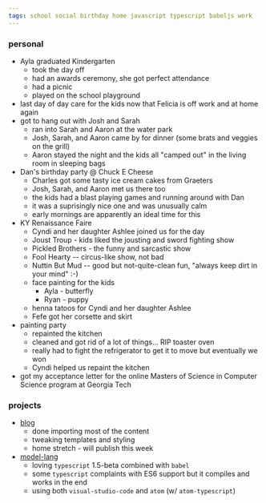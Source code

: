 ```yaml
---
tags: school social birthday home javascript typescript babeljs work
---
```



### personal

- Ayla graduated Kindergarten
    - took the day off
    - had an awards ceremony, she got perfect attendance
    - had a picnic
    - played on the school playground
- last day of day care for the kids now that Felicia is off work and at home again
- got to hang out with Josh and Sarah
    - ran into Sarah and Aaron at the water park
    - Josh, Sarah, and Aaron came by for dinner (some brats and veggies on the grill)
    - Aaron stayed the night and the kids all "camped out" in the living room in sleeping bags
- Dan's birthday party @ Chuck E Cheese
    - Charles got some tasty ice cream cakes from Graeters
    - Josh, Sarah, and Aaron met us there too
    - the kids had a blast playing games and running around with Dan
    - it was a suprisingly nice one and was unusually calm
    - early mornings are apparently an ideal time for this
- KY Renaissance Faire
    - Cyndi and her daughter Ashlee joined us for the day
    - Joust Troup - kids liked the jousting and sword fighting show
    - Pickled Brothers - the funny and sarcastic show
    - Fool Hearty -- circus-like show, not bad
    - Nuttin But Mud -- good but not-quite-clean fun, "always keep dirt in your mind" :-)
    - face painting for the kids
        - Ayla - butterfly
        - Ryan - puppy
    - henna tatoos for Cyndi and her daughter Ashlee
    - Fefe got her corsette and skirt
- painting party
    - repainted the kitchen
    - cleaned and got rid of a lot of things... RIP toaster oven
    - really had to fight the refrigerator to get it to move but eventually we won
    - Cyndi helped us repaint the kitchen
- got my acceptance letter for the online Masters of Science in Computer Science program at Georgia Tech


### projects

- [blog](https://github.com/KylePDavis/KylePDavis.github.io)
    - done importing most of the content
    - tweaking templates and styling
    - home stretch - will publish this week
- [model-lang](https://github.com/RiveraGroup/model-lang)
    - loving `typescript` 1.5-beta combined with `babel`
    - some `typescript` complaints with ES6 support but it compiles and works in the end
    - using both `visual-studio-code` and `atom` (w/ `atom-typescript`)
